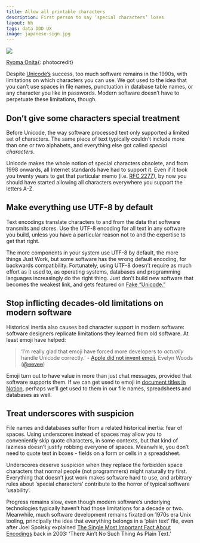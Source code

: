 ```yaml
---
title: Allow all printable characters
description: First person to say ‘special characters’ loses
layout: hh
tags: data DDD UX
image: japanese-sign.jpg
---
```


![](japanese-sign.jpg)

[Ryoma Onita](https://unsplash.com/photos/t-J5BZ1a4fY){:.photocredit}

Despite [Unicode’s](https://en.wikipedia.org/wiki/Unicode) success,
too much software remains in the 1990s, with limitations on which characters you can use.
We got used to the idea that you can’t use spaces in file names, punctuation in database table names, or any character you like in passwords.
Modern software doesn’t have to perpetuate these limitations, though.

## Don’t give some characters special treatment

Before Unicode, the way software processed text only supported a limited set of characters.
The same piece of text typically couldn’t include more than one or two alphabets, and everything else got called _special characters_.

Unicode makes the whole notion of special characters obsolete, and from 1998 onwards, all Internet standards have had to support it.
Even if it took you twenty years to get that particular memo (i.e. [RFC 2277](https://tools.ietf.org/html/rfc2277)),
by now you should have started allowing all characters everywhere you support the letters A-Z.

## Make everything use UTF-8 by default

Text encodings translate characters to and from the data that software transmits and stores.
Use the UTF-8 encoding for all text in any software you build, unless you have a particular reason not to and the expertise to get that right.

The more components in your system use UTF-8 by default, the more things Just Work, but some software has the wrong default encoding, for backwards compatibility.
Fortunately, using UTF-8 doesn’t require as much effort as it used to, as operating systems, databases and programming languages increasingly do the right thing.
Just don’t build new software that becomes the weakest link, and gets featured on [Fake “Unicode.”](https://twitter.com/fakeunicode)

## Stop inflicting decades-old limitations on modern software

Historical inertia also causes bad character support in modern software:
software designers replicate limitations they learned from old software.
At least emoji have helped:

> ‘I’m really glad that emoji have forced more developers to _actually_ handle Unicode correctly.’ - 
> [Apple did not invent emoji](https://eev.ee/blog/2016/04/12/apple-did-not-invent-emoji/), Evelyn Woods 
> ([@eevee](https://twitter.com/eevee))

Emoji turn out to have value in more than just chat messages, provided that software supports them.
If we can get used to emoji in [document titles in Notion](https://www.notion.so/Page-icons-covers-be694b07c6284ee3800bd71dde495981), 
perhaps we’ll get used to them in our file names, spreadsheets and databases as well.

## Treat underscores with suspicion

File names and databases suffer from a related historical inertia: fear of spaces.
Using underscores instead of spaces may allow you to conveniently skip quote characters, in some contexts,
but that kind of laziness doesn’t justify robbing everyone of spaces.
Meanwhile, you don’t need to quote text in boxes - fields on a form or cells in a spreadsheet.

Underscores deserve suspicion when they replace the forbidden space characters that normal people (not programmers) might naturally try first.
Everything that doesn’t just work makes software hard to use, and arbitrary rules about ‘special characters’ contribute to the horror of typical software ‘usability’.

Progress remains slow, even though modern software’s underlying technologies typically haven’t had those limitations for a decade or two.
Meanwhile, much software development remains fixated on 1970s era Unix tooling, 
principally the idea that everything belongs in a ‘plain text’ file, even after Joel Spolsky explained 
[The Single Most Important Fact About Encodings](https://www.joelonsoftware.com/2003/10/08/the-absolute-minimum-every-software-developer-absolutely-positively-must-know-about-unicode-and-character-sets-no-excuses/) back in 2003: 
‘There Ain’t No Such Thing As Plain Text.’
